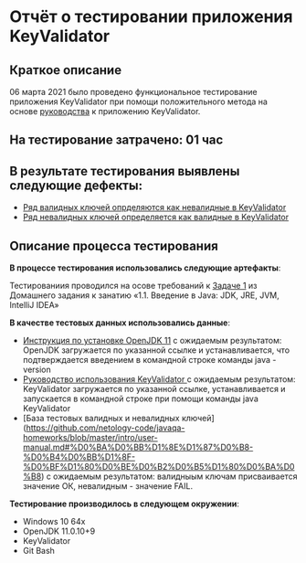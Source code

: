 # **Отчёт о тестировании приложения KeyValidator**

## **Краткое описание**
06 марта 2021 было проведено функциональное тестирование приложения KeyValidator при помощи положительного метода на основе [руководства](https://github.com/netology-code/javaqa-homeworks/blob/master/intro/user-manual.md#%D0%BA%D0%BB%D1%8E%D1%87%D0%B8-%D0%B4%D0%BB%D1%8F-%D0%BF%D1%80%D0%BE%D0%B2%D0%B5%D1%80%D0%BA%D0%B8) к приложению KeyValidator.

## **На тестирование затрачено**: 01 час

## **В результате тестирования выявлены следующие дефекты**:

* [Ряд валидных ключей опрделяются как невалидные в KeyValidator](https://github.com/maxim-valov/KeyValidator/issues/1#issue-823769506)
* [Ряд невалидных ключей определяется как валидные в KeyValidator](https://github.com/maxim-valov/KeyValidator/issues/2#issue-823771208)

## **Описание процесса тестирования**

**В процессе тестирования использовались следующие артефакты**:

Тестированиия проводился на осове требований к [Задаче 1](https://github.com/netology-code/javaqa-homeworks/tree/master/intro#%D0%B7%D0%B0%D0%B4%D0%B0%D1%87%D0%B0-1---keyvalidator) из Домашнего задания к занатию «1.1. Введение в Java: JDK, JRE, JVM, IntelliJ IDEA»


**В качестве тестовых данных использовались данные**:

* [Инструкция по установке OpenJDK 11](https://github.com/netology-code/javaqa-homeworks/blob/master/intro/openjdk11-manual.md) с ожидаемым результатом: OpenJDK загружается по указанной ссылке и устанавливается, что подтверждается введением в командной строке команды java -version
* [Руководство использования KeyValidator ](https://github.com/netology-code/javaqa-homeworks/blob/master/intro/user-manual.md)  c ожидаемым результатом: KeyValidator загружается по указанной ссылке, устанавливается и запускается в командной строке при помощи команды java KeyValidator
* [База тестовых валидных и невалидных ключей] (https://github.com/netology-code/javaqa-homeworks/blob/master/intro/user-manual.md#%D0%BA%D0%BB%D1%8E%D1%87%D0%B8-%D0%B4%D0%BB%D1%8F-%D0%BF%D1%80%D0%BE%D0%B2%D0%B5%D1%80%D0%BA%D0%B8) c ожидаемым результатом: валидныым ключам присваивается значение ОК, невалидным - значение FAIL.


**Тестирование производилось в следующем окружении**:

* Windows 10 64x
* OpenJDK 11.0.10+9
* KeyValidator
* Git Bash
